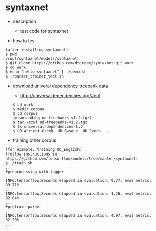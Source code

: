 syntaxnet
===

- description
  - test code for syntaxnet

- how to test
```
(after installing syntaxnet)
$ pwd
/root/syntaxnet/models/syntaxnet
$ git clone https://github.com/dsindex/syntaxnet.git work
$ cd work
$ echo "hello syntaxnet" | ./demo.sh
$ ./parser_trainer_test.sh 
```

- download univeral dependency treebank data 
  - http://universaldependencies.org/#en)
  ```
  $ cd work
  $ mkdir corpus
  $ cd corpus
  (downloading ud-treebanks-v1.2.tgz)
  $ tar -zxvf ud-treebanks-v1.2.tgz  
  $ ls universal-dependencies-1.2 
  $ UD_Ancient_Greek  UD_Basque  UD_Czech ....
  ```

- training other corpus
```
(for example, training UD_English)
(follow instructions in https://github.com/tensorflow/models/tree/master/syntaxnet)
$ ./train.sh
...
#preprocessing with tagger
...
INFO:tensorflow:Seconds elapsed in evaluation: 9.77, eval metric: 99.71%
...
INFO:tensorflow:Seconds elapsed in evaluation: 1.26, eval metric: 92.04%
...
#pretrain parser
...
INFO:tensorflow:Seconds elapsed in evaluation: 4.97, eval metric: 82.20%
...
```
